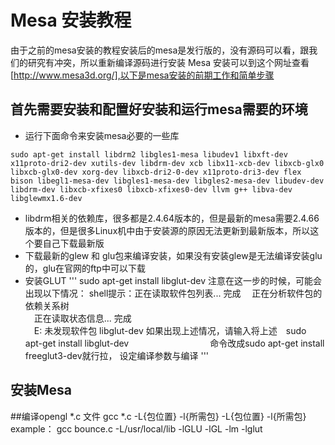 ﻿# Mesa 安装教程
由于之前的mesa安装的教程安装后的mesa是发行版的，没有源码可以看，跟我们的研究有冲突，所以重新编译源码进行安装
Mesa 安装可以到这个网址查看[http://www.mesa3d.org/],以下是mesa安装的前期工作和简单步骤

## 首先需要安装和配置好安装和运行mesa需要的环境
- 运行下面命令来安装mesa必要的一些库
```
sudo apt-get install libdrm2 libgles1-mesa libudev1 libxft-dev x11proto-dri2-dev xutils-dev libdrm-dev xcb libx11-xcb-dev libxcb-glx0 libxcb-glx0-dev xorg-dev libxcb-dri2-0-dev x11proto-dri3-dev flex bison libegl1-mesa-dev libgles1-mesa-dev libgles2-mesa-dev libudev-dev libdrm-dev libxcb-xfixes0 libxcb-xfixes0-dev llvm g++ libva-dev libglewmx1.6-dev
```
- libdrm相关的依赖库，很多都是2.4.64版本的，但是最新的mesa需要2.4.66版本的，但是很多Linux机中由于安装源的原因无法更新到最新版本，所以这个要自己下载最新版
- 下载最新的glew 和 glu包来编译安装，如果没有安装glew是无法编译安装glu的，glu在官网的ftp中可以下载
- 安装GLUT
'''
sudo apt-get install libglut-dev
注意在这一步的时候，可能会出现以下情况：
shell提示：正在读取软件包列表... 完成
    　正在分析软件包的依赖关系树       
    　正在读取状态信息... 完成       
    　E: 未发现软件包 libglut-dev
如果出现上述情况，请输入将上述　sudo apt-get install libglut-dev
　　　　　　　　　命令改成sudo apt-get install freeglut3-dev就行拉，
设定编译参数与编译
'''

## 安装Mesa

##编译opengl  *.c 文件
	gcc *.c -L{包位置} -l{所需包} -L{包位置} -l{所需包}
example：  gcc bounce.c -L/usr/local/lib -lGLU -lGL  -lm -lglut

